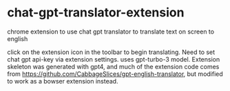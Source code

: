 # chat-gpt-translator-extension
chrome extension to use chat gpt translator to translate text on screen to english

click on the extension icon in the toolbar to begin translating. Need to set chat gpt api-key via extension settings. uses gpt-turbo-3 model.
Extension skeleton was generated with gpt4, and much of the extension code comes from https://github.com/CabbageSlices/gpt-english-translator, but modified to work 
as a bowser extension instead. 
